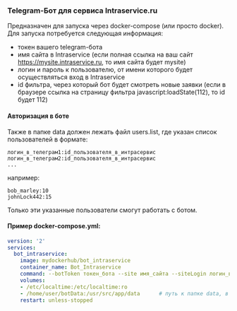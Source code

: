 ### Telegram-Бот для сервиса Intraservice.ru

Предназначен для запуска через docker-compose (или просто docker).
Для запуска потребуется следующая информация:
* токен вашего telegram-бота
* имя сайта в Intraservice (если полная ссылка на ваш сайт https://mysite.intraservice.ru, то имя сайта будет mysite)
* логин и пароль к пользователю, от имени которого будет осуществляться вход в Intraservice
* id фильтра, через который бот будет смотреть новые заявки (если в браузере ссылка на страницу фильтра javascript:loadState(112), то id будет 112)

#### Авторизация в боте
Также в папке data должен лежать файл users.list, где указан список пользователей в формате:
```
логин_в_телеграм1:id_пользователя_в_интрасервис
логин_в_телеграм2:id_пользователя_в_интрасервис
...
```
например:
```
bob_marley:10
johnLock442:15
```
Только эти указанные пользователи смогут работать с ботом.

#### Пример docker-compose.yml:

```yml
version: '2'
services:
  bot_intraservice:
    image: mydockerhub/bot_intraservice
    container_name: Bot_Intraservice
    command: --botToken токен_бота --site имя_сайта --siteLogin логин_в_интрасервис --sitePass пароль_в_интрасервис --filterId ид_фильтра
    volumes:
    - /etc/localtime:/etc/localtime:ro
    - /home/user/botData:/usr/src/app/data      # путь к папке data, в /home/user/botData положить файл users.list
    restart: unless-stopped
```